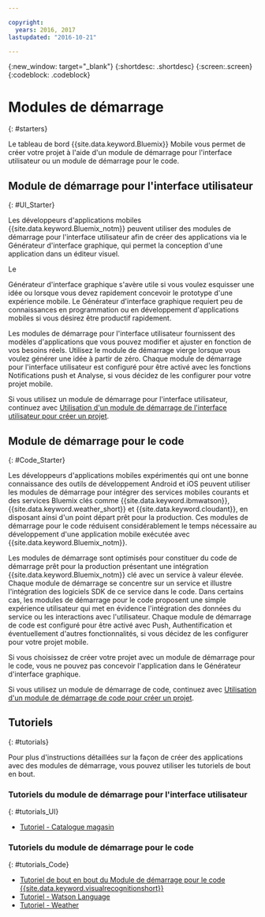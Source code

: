 ```yaml
---

copyright:
  years: 2016, 2017
lastupdated: "2016-10-21"

---
```

{:new_window: target="_blank"}
{:shortdesc: .shortdesc}
{:screen:.screen}
{:codeblock: .codeblock}

# Modules de démarrage
{: #starters}

Le tableau de bord {{site.data.keyword.Bluemix}} Mobile vous
permet de créer votre projet à l'aide d'un module de démarrage pour l'interface
utilisateur ou un module de démarrage pour le code.


## Module de démarrage pour l'interface utilisateur
{: #UI_Starter}

Les développeurs d'applications
mobiles {{site.data.keyword.Bluemix_notm}} peuvent utiliser des modules
de démarrage pour l'interface utilisateur afin de créer des applications via le
Générateur d'interface graphique, qui permet la conception d'une application
dans un éditeur visuel.
<!--The UI Builder assists you when you have an idea to prototype quickly.--> Le
Générateur d'interface graphique s'avère utile si vous voulez esquisser une
idée ou lorsque vous devez rapidement concevoir le prototype d'une expérience
mobile. Le Générateur d'interface graphique requiert peu de connaissances en
programmation ou en développement d'applications mobiles si vous désirez être
productif rapidement. <!-- The UI Starters give you patterns of applications that enable you to modify and adjust to your use case needs. If you want to start from scratch and build an idea up from nothing use the Empty starter. Each UI starter is configured to be enabled with Push and Analytics capabilities if you decide to configure this for you Mobile Project.*App views can be bound to data with little programming knowledge, which enables apps to be started and native source code to be generated quickly.* -->

Les modules de démarrage pour l'interface utilisateur fournissent des
modèles d'applications que vous pouvez modifier et ajuster en fonction de vos
besoins réels. Utilisez le module de démarrage vierge lorsque vous voulez
générer une idée à partir de zéro. Chaque module de démarrage pour
l'interface utilisateur est configuré
pour être activé avec les fonctions Notifications push et Analyse, si vous
décidez de les configurer pour votre projet mobile.

Si vous utilisez un module de démarrage pour l'interface utilisateur, continuez avec [Utilisation d'un module de démarrage de l'interface utilisateur pour créer un projet](projects_ui.html).

<!-- If you choose to create your project with a UI Starter, you have the option to design your app from within the UI Builder.-->


## Module de démarrage pour le code
{: #Code_Starter}

Les développeurs d'applications mobiles expérimentés qui ont une bonne
connaissance des outils de développement Android et iOS peuvent utiliser les
modules de démarrage pour intégrer des services mobiles courants et des
services Bluemix clés comme {{site.data.keyword.ibmwatson}},
{{site.data.keyword.weather_short}} et
{{site.data.keyword.cloudant}}, en disposant ainsi d'un point départ prêt pour la production. Ces
modules de démarrage pour le code réduisent considérablement le temps
nécessaire au développement d'une application mobile exécutée avec
{{site.data.keyword.Bluemix_notm}}.

Les modules de démarrage sont optimisés pour constituer du code de
démarrage prêt pour la production présentant une intégration
{{site.data.keyword.Bluemix_notm}} clé avec un service à valeur
élevée. Chaque module de démarrage se concentre sur un service et illustre
l'intégration des logiciels SDK de ce service dans le code. Dans certains cas,
les modules de démarrage pour le code proposent une simple expérience
utilisateur qui met en évidence l'intégration des données du service ou les
interactions avec l'utilisateur. Chaque module de démarrage de code est configuré pour être activé avec Push, Authentification et éventuellement d'autres fonctionnalités, si vous décidez de les configurer pour votre projet mobile.

Si vous choisissez de créer votre projet avec un module de démarrage pour
le code, vous ne pouvez pas concevoir l'application dans le Générateur
d'interface graphique.

Si vous utilisez un module de démarrage de code, continuez avec [Utilisation d'un module de démarrage de code pour créer un projet](projects_code.html).

## Tutoriels
{: #tutorials}

Pour plus d'instructions détaillées sur la façon de créer des applications avec des modules de démarrage, vous pouvez utiliser les tutoriels de bout en bout. 

### Tutoriels du module de démarrage pour l'interface utilisateur
{: #tutorials_UI}

* [Tutoriel - Catalogue magasin](tutorial_store_catalog.html)

### Tutoriels du module de démarrage pour le code
{: #tutorials_Code}

* [Tutoriel de bout en bout du Module de démarrage pour le code {{site.data.keyword.visualrecognitionshort}} ](tutorial.html)
* [Tutoriel - Watson Language](tutorial_watson_language.html)
* [Tutoriel - Weather](tutorial_weather.html)
